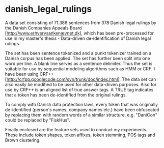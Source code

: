 danish_legal_rulings
===============

A data set consisting of 71.386 sentences from 378 Danish legal rulings by the Danish Companies Appeals Board [http://www.erhvervsankenævnet.dk], which has been pre-processed for use in my master's thesis - Data-driven de-identification of Danish legal rulings. 

The set has been sentence tokenized and a punkt tokenizer trained on a Danish corpus has been applied. The set has further been split into one word per line. A blank line serves as a sentence delimiter. Thus the set is suitable for use by sequential modeling algorithms such as HMM or CRF. I have been using CRF++ [http://crfpp.googlecode.com/svn/trunk/doc/index.html]. The data set can also easily be modified to be used for other data-driven purposes. Also for use by CRF++ is an aligned list of true answer tags. A TRUE tag indicates that a token has been de-identified from the original rulings.

To comply with Danish data protection laws, every token that was originally de-identified (person's names, company names etc.) have been obfuscated by replacing them with random words of a similar structure, e.g. "DaniCon" could be replaced by "FiskHus".

Finally enclosed are the feature sets used to conduct my experiments. These include token shapes, token affixes, token stemming, POS tags and Brown clustering.
